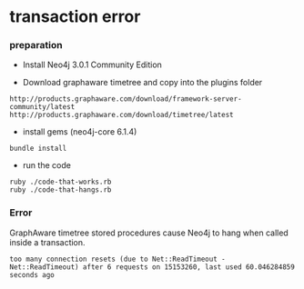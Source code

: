 # transaction error

### preparation

* Install Neo4j 3.0.1 Community Edition

* Download graphaware timetree and copy into the plugins folder

```
http://products.graphaware.com/download/framework-server-community/latest
http://products.graphaware.com/download/timetree/latest

```

* install gems (neo4j-core 6.1.4)

```
bundle install

```

* run the code
```
ruby ./code-that-works.rb
ruby ./code-that-hangs.rb
```


### Error

GraphAware timetree stored procedures cause Neo4j to hang when called inside a transaction.

```
too many connection resets (due to Net::ReadTimeout - Net::ReadTimeout) after 6 requests on 15153260, last used 60.046284859 seconds ago
```